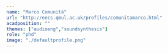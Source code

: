 ```yaml
---
name: "Marco Comunità"
url: "http://eecs.qmul.ac.uk/profiles/comunitamarco.html"
acadposition: ""
themes: ["audioeng","soundsynthesis"]
role: "phd"
image: "./defaultprofile.png"
---
```

